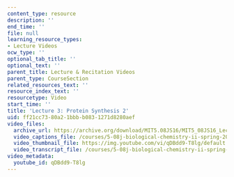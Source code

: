 ```yaml
---
content_type: resource
description: ''
end_time: ''
file: null
learning_resource_types:
- Lecture Videos
ocw_type: ''
optional_tab_title: ''
optional_text: ''
parent_title: Lecture & Recitation Videos
parent_type: CourseSection
related_resources_text: ''
resource_index_text: ''
resourcetype: Video
start_time: ''
title: 'Lecture 3: Protein Synthesis 2'
uid: ff21cc73-80a2-1bbb-b083-1271d8280aef
video_files:
  archive_url: https://archive.org/download/MIT5.08JS16/MIT5_08JS16_Lecture_03_300k.mp4
  video_captions_file: /courses/5-08j-biological-chemistry-ii-spring-2016/aa320646ca1754c6b22f2036f2337633_qDBdd9-T8lg.vtt
  video_thumbnail_file: https://img.youtube.com/vi/qDBdd9-T8lg/default.jpg
  video_transcript_file: /courses/5-08j-biological-chemistry-ii-spring-2016/fcdb1566ef00c2a917114e450b7dfb5d_qDBdd9-T8lg.pdf
video_metadata:
  youtube_id: qDBdd9-T8lg
---
```

